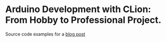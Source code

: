# Arduino Development with CLion: From Hobby to Professional Project.
Source code examples for a [blog post](https://blog.jetbrains.com/clion/2020/08/arduino-from-hobby-to-prof-p1/)
